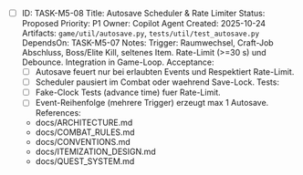 - [ ] ID: TASK-M5-08
  Title: Autosave Scheduler & Rate Limiter
  Status: Proposed
  Priority: P1
  Owner: Copilot Agent
  Created: 2025-10-24
  Artifacts: `game/util/autosave.py`, `tests/util/test_autosave.py`
  DependsOn: TASK-M5-07
  Notes:
  Trigger: Raumwechsel, Craft-Job Abschluss, Boss/Elite Kill, seltenes Item. Rate-Limit (>=30 s) und Debounce. Integration in Game-Loop.
  Acceptance:
  - [ ] Autosave feuert nur bei erlaubten Events und Respektiert Rate-Limit.
  - [ ] Scheduler pausiert im Combat oder waehrend Save-Lock.
  Tests:
  - [ ] Fake-Clock Tests (advance time) fuer Rate-Limit.
  - [ ] Event-Reihenfolge (mehrere Trigger) erzeugt max 1 Autosave.
  References:
  - docs/ARCHITECTURE.md
  - docs/COMBAT_RULES.md
  - docs/CONVENTIONS.md
  - docs/ITEMIZATION_DESIGN.md
  - docs/QUEST_SYSTEM.md
